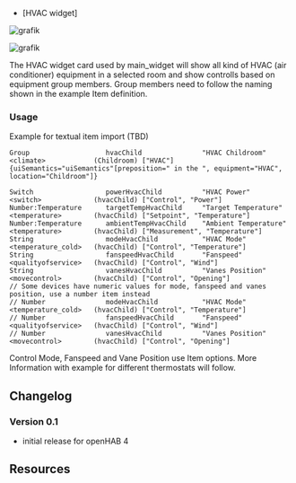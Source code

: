 * [HVAC widget]
  
![grafik](https://github.com/hmerk/semanticHomeMenu/blob/main/screenshots/HVAC.jpg)

![grafik](https://github.com/hmerk/semanticHomeMenu/blob/main/screenshots/HVACExpanded.jpg)

The HVAC widget card used by main_widget will show all kind of HVAC (air conditioner) equipment in a selected room and show controlls based on equipment group members.
Group members need to follow the naming shown in the example Item definition.

### Usage
Example for textual item import (TBD)
```csv
Group                   hvacChild               "HVAC Childroom"       <climate>            (Childroom) ["HVAC"]    {uiSemantics="uiSemantics"[preposition=" in the ", equipment="HVAC", location="Childroom"]}

Switch                  powerHvacChild          "HVAC Power"           <switch>             (hvacChild) ["Control", "Power"]
Number:Temperature      targetTempHvacChild     "Target Temperature"   <temperature>        (hvacChild) ["Setpoint", "Temperature"]
Number:Temperature      ambientTempHvacChild    "Ambient Temperature"  <temperature>        (hvacChild) ["Measurement", "Temperature"]
String                  modeHvacChild           "HVAC Mode"            <temperature_cold>   (hvacChild) ["Control", "Temperature"]
String                  fanspeedHvacChild       "Fanspeed"             <qualityofservice>   (hvacChild) ["Control", "Wind"]
String                  vanesHvacChild          "Vanes Position"       <movecontrol>        (hvacChild) ["Control", "Opening"]
// Some devices have numeric values for mode, fanspeed and vanes position, use a number item instead
// Number               modeHvacChild           "HVAC Mode"            <temperature_cold>   (hvacChild) ["Control", "Temperature"]
// Number               fanspeedHvacChild       "Fanspeed"             <qualityofservice>   (hvacChild) ["Control", "Wind"]
// Number               vanesHvacChild          "Vanes Position"       <movecontrol>        (hvacChild) ["Control", "Opening"]

```

Control Mode, Fanspeed and Vane Position use Item options. More Information with example for different thermostats will follow.

## Changelog
### Version 0.1
- initial release for openHAB 4

## Resources
